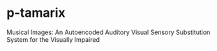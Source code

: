 # p-tamarix
Musical Images: An Autoencoded Auditory Visual Sensory Substitution System for the Visually Impaired
